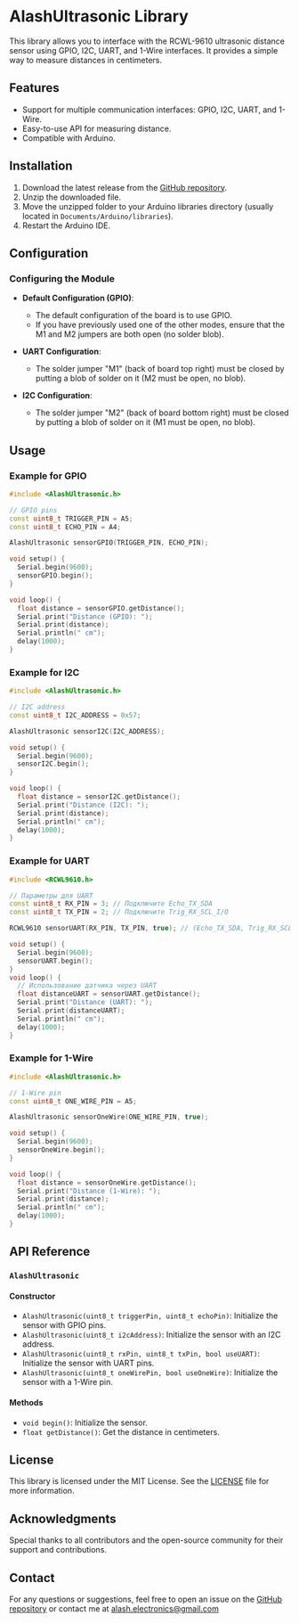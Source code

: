 # AlashUltrasonic Library

This library allows you to interface with the RCWL-9610 ultrasonic distance sensor using GPIO, I2C, UART, and 1-Wire interfaces. It provides a simple way to measure distances in centimeters.

## Features

- Support for multiple communication interfaces: GPIO, I2C, UART, and 1-Wire.
- Easy-to-use API for measuring distance.
- Compatible with Arduino.

## Installation

1. Download the latest release from the [GitHub repository](https://github.com/Alash-electronics/AlashUltrasonic).
2. Unzip the downloaded file.
3. Move the unzipped folder to your Arduino libraries directory (usually located in `Documents/Arduino/libraries`).
4. Restart the Arduino IDE.


## Configuration

### Configuring the Module

- **Default Configuration (GPIO)**:
  - The default configuration of the board is to use GPIO.
  - If you have previously used one of the other modes, ensure that the M1 and M2 jumpers are both open (no solder blob).

- **UART Configuration**:
  - The solder jumper "M1" (back of board top right) must be closed by putting a blob of solder on it (M2 must be open, no blob).

- **I2C Configuration**:
  - The solder jumper "M2" (back of board bottom right) must be closed by putting a blob of solder on it (M1 must be open, no blob).

## Usage

### Example for GPIO

```cpp
#include <AlashUltrasonic.h>

// GPIO pins
const uint8_t TRIGGER_PIN = A5;
const uint8_t ECHO_PIN = A4;

AlashUltrasonic sensorGPIO(TRIGGER_PIN, ECHO_PIN);

void setup() {
  Serial.begin(9600);
  sensorGPIO.begin();
}

void loop() {
  float distance = sensorGPIO.getDistance();
  Serial.print("Distance (GPIO): ");
  Serial.print(distance);
  Serial.println(" cm");
  delay(1000);
}
```

### Example for I2C

```cpp
#include <AlashUltrasonic.h>

// I2C address
const uint8_t I2C_ADDRESS = 0x57;

AlashUltrasonic sensorI2C(I2C_ADDRESS);

void setup() {
  Serial.begin(9600);
  sensorI2C.begin();
}

void loop() {
  float distance = sensorI2C.getDistance();
  Serial.print("Distance (I2C): ");
  Serial.print(distance);
  Serial.println(" cm");
  delay(1000);
}
```

### Example for UART

```cpp
#include <RCWL9610.h>

// Параметры для UART
const uint8_t RX_PIN = 3; // Подключите Echo_TX_SDA
const uint8_t TX_PIN = 2; // Подключите Trig_RX_SCL_I/O

RCWL9610 sensorUART(RX_PIN, TX_PIN, true); // (Echo_TX_SDA, Trig_RX_SCL_I/O, isUART?)

void setup() {
  Serial.begin(9600);
  sensorUART.begin();
}
void loop() {  
  // Использование датчика через UART
  float distanceUART = sensorUART.getDistance();
  Serial.print("Distance (UART): ");
  Serial.print(distanceUART);
  Serial.println(" cm");
  delay(1000);
}
```

### Example for 1-Wire

```cpp
#include <AlashUltrasonic.h>

// 1-Wire pin
const uint8_t ONE_WIRE_PIN = A5;

AlashUltrasonic sensorOneWire(ONE_WIRE_PIN, true);

void setup() {
  Serial.begin(9600);
  sensorOneWire.begin();
}

void loop() {
  float distance = sensorOneWire.getDistance();
  Serial.print("Distance (1-Wire): ");
  Serial.print(distance);
  Serial.println(" cm");
  delay(1000);
}
```

## API Reference

### `AlashUltrasonic`

#### Constructor

- `AlashUltrasonic(uint8_t triggerPin, uint8_t echoPin)`: Initialize the sensor with GPIO pins.
- `AlashUltrasonic(uint8_t i2cAddress)`: Initialize the sensor with an I2C address.
- `AlashUltrasonic(uint8_t rxPin, uint8_t txPin, bool useUART)`: Initialize the sensor with UART pins.
- `AlashUltrasonic(uint8_t oneWirePin, bool useOneWire)`: Initialize the sensor with a 1-Wire pin.

#### Methods

- `void begin()`: Initialize the sensor.
- `float getDistance()`: Get the distance in centimeters.

## License

This library is licensed under the MIT License. See the [LICENSE](LICENSE) file for more information.

## Acknowledgments

Special thanks to all contributors and the open-source community for their support and contributions.

## Contact

For any questions or suggestions, feel free to open an issue on the [GitHub repository](https://github.com/Alash-electronics/AlashUltrasonic) or contact me at alash.electronics@gmail.com
